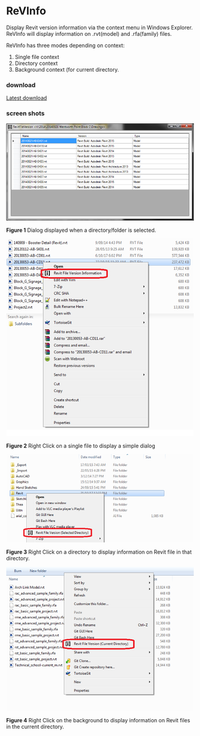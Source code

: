 # ReVInfo #

Display Revit version information via the context menu in Windows Explorer.
ReVInfo will display information on .rvt(model) and .rfa(family) files.

ReVInfo has three modes depending on context:

1. Single file context
2. Directory context
3. Background context (for current directory.

### download ###

[Latest download](https://github.com/acnicholas/revinfo/releases/latest)

### screen shots ###


![Directory display form](img/form.png "Directory display form")

**Figure 1** Dialog displayed when a directory/folder is selected.



![File Context Menu](img/file_context.png "File Context Menu")

**Figure 2** Right Click on a single file to display a simple dialog



![Directory Context Menu](img/dir_context.png "Directory Context Menu")

**Figure 3** Right Click on a directory to display information on Revit file in that directory.



![Background Context Menu](img/bg_context.png "Background Context Menu")

**Figure 4** Right Click on the background to display information on Revit files in the current directory.





